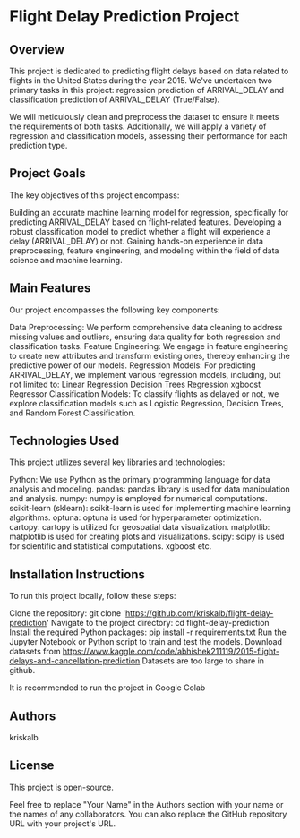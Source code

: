 # Flight Delay Prediction Project
## Overview
This project is dedicated to predicting flight delays based on data related to flights in the United States during the year 2015. We've undertaken two primary tasks in this project: regression prediction of ARRIVAL_DELAY and classification prediction of ARRIVAL_DELAY (True/False).

We will meticulously clean and preprocess the dataset to ensure it meets the requirements of both tasks. Additionally, we will apply a variety of regression and classification models, assessing their performance for each prediction type.

## Project Goals
The key objectives of this project encompass:

Building an accurate machine learning model for regression, specifically for predicting ARRIVAL_DELAY based on flight-related features.
Developing a robust classification model to predict whether a flight will experience a delay (ARRIVAL_DELAY) or not.
Gaining hands-on experience in data preprocessing, feature engineering, and modeling within the field of data science and machine learning.
## Main Features
Our project encompasses the following key components:

Data Preprocessing: We perform comprehensive data cleaning to address missing values and outliers, ensuring data quality for both regression and classification tasks.
Feature Engineering: We engage in feature engineering to create new attributes and transform existing ones, thereby enhancing the predictive power of our models.
Regression Models: For predicting ARRIVAL_DELAY, we implement various regression models, including, but not limited to:
Linear Regression
Decision Trees Regression
xgboost Regressor
Classification Models: To classify flights as delayed or not, we explore classification models such as Logistic Regression, Decision Trees, and Random Forest Classification.
## Technologies Used
This project utilizes several key libraries and technologies:

Python: We use Python as the primary programming language for data analysis and modeling.
pandas: pandas library is used for data manipulation and analysis.
numpy: numpy is employed for numerical computations.
scikit-learn (sklearn): scikit-learn is used for implementing machine learning algorithms.
optuna: optuna is used for hyperparameter optimization.
cartopy: cartopy is utilized for geospatial data visualization.
matplotlib: matplotlib is used for creating plots and visualizations.
scipy: scipy is used for scientific and statistical computations.
xgboost etc.
## Installation Instructions
To run this project locally, follow these steps:

Clone the repository: git clone 'https://github.com/kriskalb/flight-delay-prediction'
Navigate to the project directory: cd flight-delay-prediction
Install the required Python packages: pip install -r requirements.txt
Run the Jupyter Notebook or Python script to train and test the models.
Download datasets from https://www.kaggle.com/code/abhishek211119/2015-flight-delays-and-cancellation-prediction
Datasets are too large to share in github.

It is recommended to run the project in Google Colab
## Authors
kriskalb
## License
This project is open-source.

Feel free to replace "Your Name" in the Authors section with your name or the names of any collaborators. You can also replace the GitHub repository URL with your project's URL.
